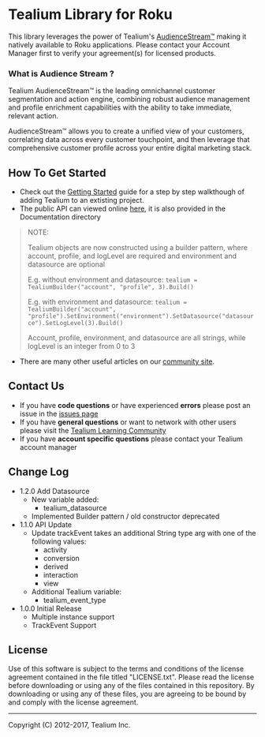 # Tealium Library for Roku

This library leverages the power of Tealium's [AudienceStream™](http://tealium.com/products/audiencestream/) making it natively available to Roku applications. Please contact your Account Manager first to verify your agreement(s) for licensed products.

### What is Audience Stream ?

Tealium AudienceStream™ is the leading omnichannel customer segmentation and action engine, combining robust audience management and profile enrichment capabilities with the ability to take immediate, relevant action.

AudienceStream™ allows you to create a unified view of your customers, correlating data across every customer touchpoint, and then leverage that comprehensive customer profile across your entire digital marketing stack.

## How To Get Started

* Check out the [Getting Started](https://community.tealiumiq.com/t5/Mobile-Libraries/Mobile-150-Getting-Started-with-Roku/ta-p/14595) guide for a step by step walkthough of adding Tealium to an extisting project.  
* The public API can viewed online [here](https://community.tealiumiq.com/t5/Mobile-Libraries/Tealium-Roku-APIs/ta-p/14717), it is also provided in the Documentation directory
> NOTE:
>
> Tealium objects are now constructed using a builder pattern, where account, profile, and logLevel are required and environment and datasource are optional
>
> E.g. without environment and datasource: `tealium = TealiumBuilder("account", "profile", 3).Build()`
>
> E.g. with environment and datasource: `tealium = TealiumBuilder("account", "profile").SetEnvironment("environment").SetDatasource("datasource").SetLogLevel(3).Build()`
>
> Account, profile, environment, and datasource are all strings, while logLevel is an integer from 0 to 3

* There are many other useful articles on our [community site](https://community.tealiumiq.com).

## Contact Us

* If you have **code questions** or have experienced **errors** please post an issue in the [issues page](../../issues)
* If you have **general questions** or want to network with other users please visit the [Tealium Learning Community](https://community.tealiumiq.com)
* If you have **account specific questions** please contact your Tealium account manager

## Change Log

- 1.2.0 Add Datasource
    - New variable added:
		- tealium_datasource
    - Implemented Builder pattern / old constructor deprecated
- 1.1.0 API Update
	- Update trackEvent takes an additional String type arg with one of the following values:
		- activity
		- conversion
		- derived
		- interaction
		- view
	- Additional Tealium variable:
		- tealium_event_type
- 1.0.0 Initial Release
	- Multiple instance support
	- TrackEvent Support


## License

Use of this software is subject to the terms and conditions of the license agreement contained in the file titled "LICENSE.txt".  Please read the license before downloading or using any of the files contained in this repository. By downloading or using any of these files, you are agreeing to be bound by and comply with the license agreement.


---
Copyright (C) 2012-2017, Tealium Inc.
